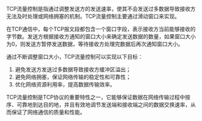 TCP流量控制是指通过调整发送方的发送速率，使其不会发送过多数据导致接收方无法及时处理或网络拥塞的机制。TCP流量控制主要通过滑动窗口来实现。

在TCP通信中，每个TCP报文段都包含一个窗口字段，表示接收方当前能够接收的字节数。发送方根据接收方通知的窗口大小来确定发送数据的数量，如果窗口大小为0，则发送方暂停发送数据，等待接收方处理完数据后再次通知窗口大小。

通过不断调整窗口大小，TCP流量控制可以实现以下目标：

1. 避免发送方发送过多数据导致接收方缓冲区溢出；
2. 避免网络拥塞，保证网络传输的稳定性和可靠性；
3. 优化网络资源利用率，提高数据传输效率。

TCP流量控制是TCP协议的重要特性之一，它能够保证数据在网络传输过程中按序、可靠地到达目的地，并且有效地调节发送端和接收端之间的数据交换速率，从而保证了网络通信的质量和性能。